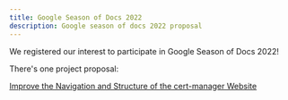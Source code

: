 ```yaml
---
title: Google Season of Docs 2022
description: Google season of docs 2022 proposal
---
```


We registered our interest to participate in Google Season of Docs 2022!

There's one project proposal:

[Improve the Navigation and Structure of the cert-manager Website](./improve-navigation-and-structure.md)
